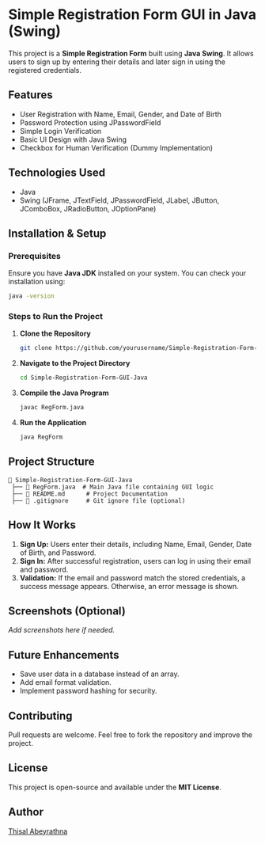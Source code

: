 # Simple Registration Form GUI in Java (Swing)

This project is a **Simple Registration Form** built using **Java Swing**. It allows users to sign up by entering their details and later sign in using the registered credentials.

## Features
- User Registration with Name, Email, Gender, and Date of Birth
- Password Protection using JPasswordField
- Simple Login Verification
- Basic UI Design with Java Swing
- Checkbox for Human Verification (Dummy Implementation)

## Technologies Used
- Java
- Swing (JFrame, JTextField, JPasswordField, JLabel, JButton, JComboBox, JRadioButton, JOptionPane)

## Installation & Setup

### Prerequisites
Ensure you have **Java JDK** installed on your system. You can check your installation using:
```sh
java -version
```

### Steps to Run the Project
1. **Clone the Repository**
   ```sh
   git clone https://github.com/yourusername/Simple-Registration-Form-GUI-Java.git
   ```
2. **Navigate to the Project Directory**
   ```sh
   cd Simple-Registration-Form-GUI-Java
   ```
3. **Compile the Java Program**
   ```sh
   javac RegForm.java
   ```
4. **Run the Application**
   ```sh
   java RegForm
   ```

## Project Structure
```
📂 Simple-Registration-Form-GUI-Java
 ├── 📄 RegForm.java  # Main Java file containing GUI logic
 ├── 📄 README.md      # Project Documentation
 ├── 📄 .gitignore     # Git ignore file (optional)
```

## How It Works
1. **Sign Up:** Users enter their details, including Name, Email, Gender, Date of Birth, and Password.
2. **Sign In:** After successful registration, users can log in using their email and password.
3. **Validation:** If the email and password match the stored credentials, a success message appears. Otherwise, an error message is shown.

## Screenshots (Optional)
_Add screenshots here if needed._

## Future Enhancements
- Save user data in a database instead of an array.
- Add email format validation.
- Implement password hashing for security.

## Contributing
Pull requests are welcome. Feel free to fork the repository and improve the project.

## License
This project is open-source and available under the **MIT License**.

## Author
[Thisal Abeyrathna](https://github.com/yourusername)

